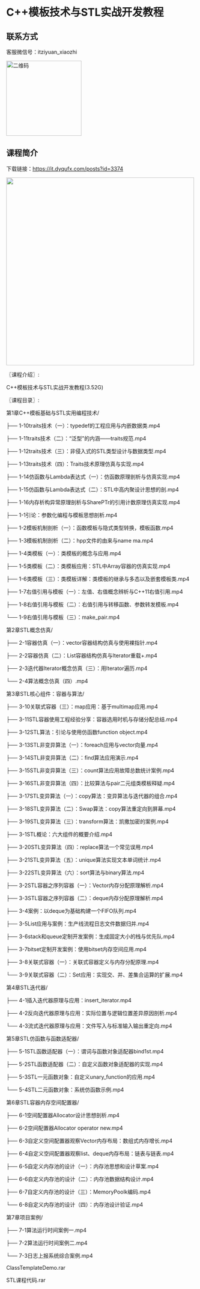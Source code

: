 # C++模板技术与STL实战开发教程

## 联系方式

客服微信号：itziyuan_xiaozhi

<img src="https://ziyuanyun.oss-cn-guangzhou.aliyuncs.com/common/20240614073449/666b82192834a.jpg" width="200" height="200" alt="二维码">

## 课程简介

下载链接：https://it.dyqufx.com/posts?id=3374

<img src="https://ziyuanyun.oss-cn-guangzhou.aliyuncs.com/yun/20240515185137/664493b9837b2.jpg" width="500" alt="">

  〖课程介绍〗:

 C++模板技术与STL实战开发教程(3.52G)

 〖课程目录〗:

 第1章C++模板基础与STL实用编程技术/

 ├── 1-10traits技术（一）：typedef的工程应用与内嵌数据类.mp4

 ├── 1-11traits技术（二）：“泛型”的内涵——traits规范.mp4

 ├── 1-12traits技术（三）：非侵入式的STL类型设计与数据类型.mp4

 ├── 1-13traits技术（四）：Traits技术原理仿真与实现.mp4

 ├── 1-14仿函数与Lambda表达式（一）：仿函数原理剖析与仿真实现.mp4

 ├── 1-15仿函数与Lambda表达式（二）：STL中高内聚设计思想的剖.mp4

 ├── 1-16内存析构异常原理剖析与SharePTr的引用计数原理仿真实现.mp4

 ├── 1-1引论：参数化编程与模板思想剖析.mp4

 ├── 1-2模板机制剖析（一）：函数模板与隐式类型转换，模板函数.mp4

 ├── 1-3模板机制剖析（二）：hpp文件的由来与name ma.mp4

 ├── 1-4类模板（一）：类模板的概念与应用.mp4

 ├── 1-5类模板（二）：类模板应用：STL中Array容器的仿真实现.mp4

 ├── 1-6类模板（三）：类模板详解：类模板的继承与多态以及嵌套模板类.mp4

 ├── 1-7右值引用与模板（一）：左值、右值概念辨析与C++11右值引用.mp4

 ├── 1-8右值引用与模板（二）：右值引用与转移函数、参数转发模板.mp4

 └── 1-9右值引用与模板（三）：make_pair.mp4

 第2章STL概念仿真/

 ├── 2-1容器仿真（一）：vector容器结构仿真与使用裸指针.mp4

 ├── 2-2容器仿真（二）：List容器结构仿真与Iterator重载+.mp4

 ├── 2-3迭代器Iterator概念仿真（三）：用Iterator遍历.mp4

 └── 2-4算法概念仿真（四）.mp4

 第3章STL核心组件：容器与算法/

 ├── 3-10关联式容器（三）：map应用：基于multimap应用.mp4

 ├── 3-11STL容器使用工程经验分享：容器选用时机与存储分配总结.mp4

 ├── 3-12STL算法：引论与使用仿函数function object.mp4

 ├── 3-13STL非变异算法（一）：foreach应用与vector向量.mp4

 ├── 3-14STL非变异算法（二）：find算法应用演示.mp4

 ├── 3-15STL非变异算法（三）：count算法应用故障总数统计案例.mp4

 ├── 3-16STL非变异算法（四）：比较算法与pair二元组类模板释疑.mp4

 ├── 3-17STL变异算法（一）：copy算法：变异算法与迭代器的组合.mp4

 ├── 3-18STL变异算法（二）：Swap算法：copy算法重定向到屏幕.mp4

 ├── 3-19STL变异算法（三）：transform算法：凯撒加密的案例.mp4

 ├── 3-1STL概论：六大组件的概要介绍.mp4

 ├── 3-20STL变异算法（四）：replace算法一个常见误用.mp4

 ├── 3-21STL变异算法（五）：unique算法实现文本单词统计.mp4

 ├── 3-22STL变异算法（六）：sort算法与binary算法.mp4

 ├── 3-2STL容器之序列容器（一）：Vector内存分配原理解析.mp4

 ├── 3-3STL容器之序列容器（二）：deque内存分配原理解析.mp4

 ├── 3-4案例：以deque为基础构建一个FIFO队列.mp4

 ├── 3-5List应用与案例：生产线流程日志文件数据归并.mp4

 ├── 3-6stack和queue定制开发案例：生成固定大小的栈与优先队.mp4

 ├── 3-7bitset定制开发案例：使用bitset内存空间应用.mp4

 ├── 3-8关联式容器（一）：关联式容器定义与内存分配原理.mp4

 └── 3-9关联式容器（二）：Set应用：实现交、并、差集合运算的扩展.mp4

 第4章STL迭代器/

 ├── 4-1插入迭代器原理与应用：insert_iterator.mp4

 ├── 4-2反向迭代器原理与应用：实际位置与逻辑位置差异原因剖析.mp4

 └── 4-3流式迭代器原理与应用：文件写入与标准输入输出重定向.mp4

 第5章STL仿函数与函数适配器/

 ├── 5-1STL函数适配器（一）：谓词与函数对象适配器bind1st.mp4

 ├── 5-2STL函数适配器（二）：自定义函数对象适配器的实现.mp4

 ├── 5-3STL一元函数对象：自定义unary_function的应用.mp4

 └── 5-4STL二元函数对象：系统仿函数示例.mp4

 第6章STL容器内存空间配置器/

 ├── 6-1空间配置器Allocator设计思想剖析.mp4

 ├── 6-2空间配置器Allocator operator new.mp4

 ├── 6-3自定义空间配置器观察Vector内存布局：数组式内存增长.mp4

 ├── 6-4自定义空间配置器观察list、deque内存布局：链表与链表.mp4

 ├── 6-5自定义内存池的设计（一）：内存池思想和设计草案.mp4

 ├── 6-6自定义内存池的设计（二）：内存池数据结构设计.mp4

 ├── 6-7自定义内存池的设计（三）：MemoryPoolk编码.mp4

 └── 6-8自定义内存池的设计（四）：内存池设计验证.mp4

 第7章项目案例/

 ├── 7-1算法运行时间案例一.mp4

 ├── 7-2算法运行时间案例二.mp4

 └── 7-3日志上报系统综合案例.mp4

 ClassTemplateDemo.rar

 STL课程代码.rar

  